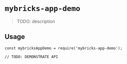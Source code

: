# `mybricks-app-demo`

> TODO: description

## Usage

```
const mybricksAppDemo = require('mybricks-app-demo');

// TODO: DEMONSTRATE API
```
